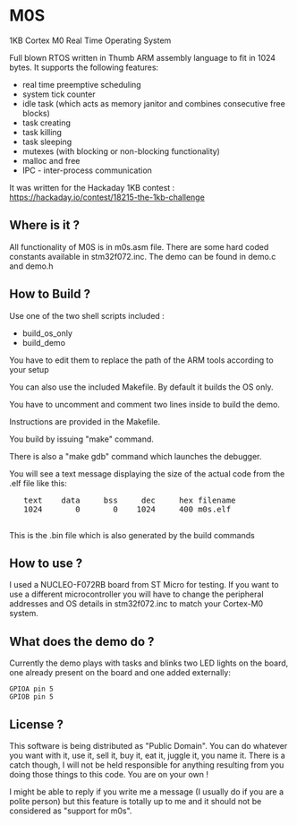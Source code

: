 # M0S
1KB Cortex M0 Real Time Operating System

Full blown RTOS written in Thumb ARM assembly language to fit in 1024 bytes.
It supports the following features:

- real time preemptive scheduling
- system tick counter
- idle task (which acts as memory janitor and combines consecutive free blocks)
- task creating
- task killing
- task sleeping
- mutexes (with blocking or non-blocking functionality)
- malloc and free
- IPC - inter-process communication

It was written for the Hackaday 1KB contest : https://hackaday.io/contest/18215-the-1kb-challenge

Where is it ?
-------------
All functionality of M0S is in m0s.asm file. There are some hard coded constants available in stm32f072.inc.
The demo can be found in demo.c and demo.h

How to Build ?
--------------
Use one of the two shell scripts included :
- build_os_only
- build_demo

You have to edit them to replace the path of the ARM tools according to your setup

You can also use the included Makefile. By default it builds the OS only.

You have to uncomment and comment two lines inside to build the demo. 

Instructions are provided in the Makefile.

You build by issuing "make" command. 

There is also a "make gdb" command which launches the debugger.

You will see a text message displaying the size of the actual code from the .elf file like this:

<pre>
   text	   data	    bss	    dec	    hex	filename
   1024	      0	      0	   1024	    400	m0s.elf

</pre>

This is the .bin file which is also generated by the build commands

How to use ?
------------
I used a NUCLEO-F072RB board from ST Micro for testing. 
If you want to use a different microcontroller you will have to change the peripheral 
addresses and OS details in stm32f072.inc to match your Cortex-M0 system.

What does the demo do ?
-----------------------
Currently the demo plays with tasks and blinks two LED lights on the board, one already present 
on the board and one added externally:

	GPIOA pin 5
	GPIOB pin 5

License ?
---------
This software is being distributed as "Public Domain". You can do whatever you want with it, use it,
sell it, buy it, eat it, juggle it, you name it. There is a catch though, I will not be held responsible
for anything resulting from you doing those things to this code.
You are on your own !

I might be able to reply if you write me a message (I usually do if you are a polite person) but this 
feature is totally up to me and it should not be considered as "support for m0s".

